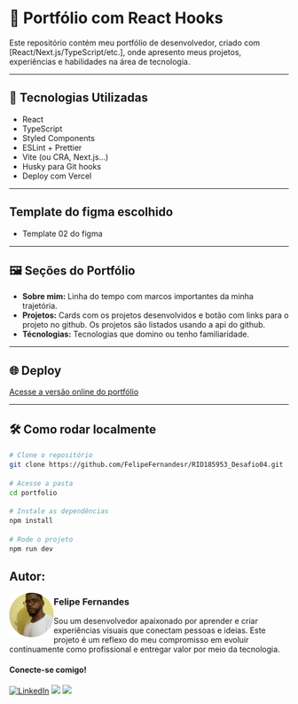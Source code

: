 # 💼 Portfólio com React Hooks

Este repositório contém meu portfólio de desenvolvedor, criado com [React/Next.js/TypeScript/etc.], onde apresento meus projetos, experiências e habilidades na área de tecnologia.

---

## 🚀 Tecnologias Utilizadas

- React
- TypeScript
- Styled Components
- ESLint + Prettier
- Vite (ou CRA, Next.js...)
- Husky para Git hooks
- Deploy com Vercel

---

## Template do figma escolhido

- Template 02 do figma

---

## 🖼️ Seções do Portfólio

- **Sobre mim:** Linha do tempo com marcos importantes da minha trajetória.
- **Projetos:** Cards com os projetos desenvolvidos e botão com links para o projeto no github.
  Os projetos são listados usando a api do github.
- **Técnologias:** Tecnologias que domino ou tenho familiaridade.

---

## 🌐 Deploy

<a href="https://rid-185953-desafio04.vercel.app/" target="_blank">Acesse a versão online do portfólio</a>


---

## 🛠️ Como rodar localmente

```bash
# Clone o repositório
git clone https://github.com/FelipeFernandesr/RID185953_Desafio04.git

# Acesse a pasta
cd portfolio

# Instale as dependências
npm install

# Rode o projeto
npm run dev

```

## Autor:

<img  src="https://github.com/FelipeFernandesr/MuseuNacional/blob/main/img/AvatarFelipe.png"  width="80px" align="left" />

### Felipe Fernandes

Sou um desenvolvedor apaixonado por aprender e criar experiências visuais que conectam pessoas e ideias. Este projeto é um reflexo do meu compromisso em evoluir continuamente como profissional e entregar valor por meio da tecnologia.

#### Conecte-se comigo!

[![LinkedIn](https://img.shields.io/badge/linkedin-0A66C2?style=for-the-badge&logo=linkedin&logoColor=white)](https://www.linkedin.com/in/FelipeFernandesr)
<a href = "mailto:felipefrf9@gmail.com"><img src="https://img.shields.io/badge/Gmail-D14836?style=for-the-badge&logo=gmail&logoColor=white" target="_blank"></a>
<a href="https://api.whatsapp.com/send?l=pt_BR&phone=5521979086285" target="_blank"><img src="https://img.shields.io/badge/WhatsApp-25D366?style=for-the-badge&logo=whatsapp&logoColor=white" target="_blank"></a>
